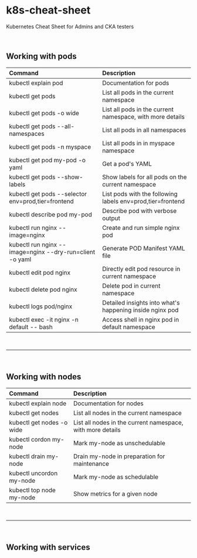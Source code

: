 # k8s-cheat-sheet
Kubernetes Cheat Sheet for Admins and CKA testers <br>
<p>&nbsp;</p>

## Working with pods

| Command                                                               | Description                                                           |
| :-----------                                                          | :-----------                                                          |
| kubectl explain pod                                                   | Documentation for pods                                                |
| kubectl get pods                                                      | List all pods in the current namespace                                |
| kubectl get pods -o wide                                              | List all pods in the current namespace, with more details             |
| kubectl get pods --all-namespaces                                     | List all pods in all namespaces                                       |
| kubectl get pods -n myspace                                           | List all pods in in myspace namespace                                 |
| kubectl get pod my-pod -o yaml                                        | Get a pod's YAML                                                      |
| kubectl get pods --show-labels                                        | Show labels for all pods on the current namespace                     |
| kubectl get pods --selector env=prod,tier=frontend                    | List pods with the following labels env=prod,tier=frontend            |
| kubectl describe pod my-pod                                           | Describe pod with verbose output                                      |
| kubectl run nginx --image=nginx                                       | Create and run simple nginx pod                                       |
| kubectl run nginx --image=nginx  --dry-run=client -o yaml             | Generate POD Manifest YAML file                                       |
| kubectl edit pod nginx                                                | Directly edit pod resource in current namespace                       |
| kubectl delete pod nginx                                              | Delete pod in current namespace                                       |
| kubectl logs pod/nginx                                                | Detailed insights into what's happening inside nginx pod              |
| kubectl exec -it nginx -n default -- bash                             | Access shell in nginx pod in default namespace                        |

<p>&nbsp;</p>

---
<p>&nbsp;</p>

## Working with nodes

| Command                                                               | Description                                                           |
| :-----------                                                          | :-----------                                                          |
| kubectl explain node                                                  | Documentation for nodes                                               |
| kubectl get nodes                                                     | List all nodes in the current namespace                               |
| kubectl get nodes -o wide                                             | List all nodes in the current namespace, with more details            |
| kubectl cordon my-node                                                | Mark my-node as unschedulable                                         |
| kubectl drain my-node                                                 | Drain my-node in preparation for maintenance                          |
| kubectl uncordon my-node                                              | Mark my-node as schedulable                                           |
| kubectl top node my-node                                              | Show metrics for a given node                                         |

<p>&nbsp;</p>

---
<p>&nbsp;</p>

## Working with services